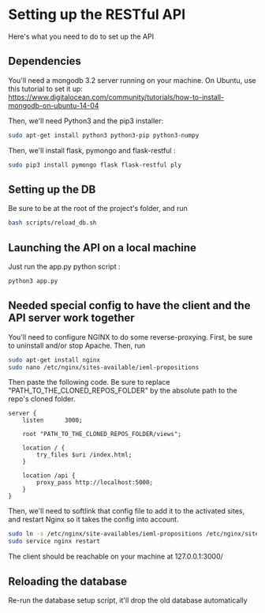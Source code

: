 # Setting up the RESTful API

Here's what you need to do to set up the API

## Dependencies

You'll need a mongodb 3.2 server running on your machine. 
On Ubuntu, use this tutorial to set it up: https://www.digitalocean.com/community/tutorials/how-to-install-mongodb-on-ubuntu-14-04

Then, we'll need Python3 and the pip3 installer:

```bash
sudo apt-get install python3 python3-pip python3-numpy
```


Then, we'll install flask, pymongo and flask-restful :

```bash
sudo pip3 install pymongo flask flask-restful ply
```

## Setting up the DB

Be sure to be at the root of the project's folder, and run

```bash
bash scripts/reload_db.sh
```


## Launching the API on a local machine

Just run the app.py python script :

```bash
python3 app.py
```

## Needed special config to have the client and the API server work together

You'll need to configure NGINX to do some reverse-proxying. First, be sure to uninstall and/or stop Apache.
Then, run

```bash
sudo apt-get install nginx
sudo nano /etc/nginx/sites-available/ieml-propositions
```

Then paste the following code. Be sure to replace "PATH_TO_THE_CLONED_REPOS_FOLDER"
 by the absolute path to the repo's cloned folder.

```nginx
server {
    listen      3000;

    root "PATH_TO_THE_CLONED_REPOS_FOLDER/views";

    location / {
        try_files $uri /index.html;
    }

    location /api {
        proxy_pass http://localhost:5000;
    }
}
```

Then, we'll need to softlink that config file to add it to the activated sites, and restart Nginx so it
takes the config into account. 

```bash
sudo ln -s /etc/nginx/site-availables/ieml-propositions /etc/nginx/sites-enabled/ieml-propositions
sudo service nginx restart
```

The client should be reachable on your machine at 127.0.0.1:3000/


## Reloading the database

Re-run the database setup script, it'll drop the old database automatically
